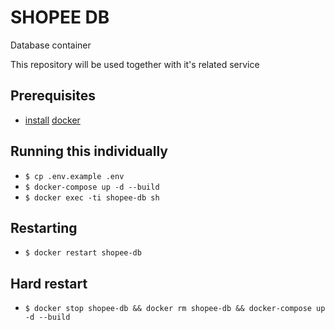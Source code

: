 # SHOPEE DB

Database container

This repository will be used together with it's related service

## Prerequisites

* [install](https://docs.docker.com/install/) [docker](https://www.docker.com/)


## Running this individually

* `$ cp .env.example .env`
* `$ docker-compose up -d --build`
* `$ docker exec -ti shopee-db sh`

## Restarting

* `$ docker restart shopee-db`

## Hard restart

* `$ docker stop shopee-db && docker rm shopee-db && docker-compose up -d --build`

